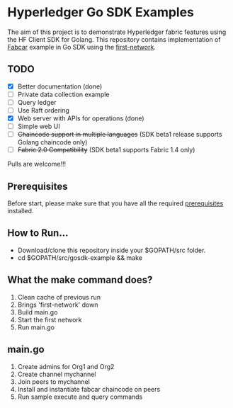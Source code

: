 # Hyperledger Go SDK Examples

The aim of this project is to demonstrate Hyperledger fabric features using the HF Client SDK for Golang. This repository contains implementation of [Fabcar](https://hyperledger-fabric.readthedocs.io/en/release-1.4/understand_fabcar_network.html) example in Go SDK using the [first-network](https://hyperledger-fabric.readthedocs.io/en/release-1.4/build_network.html).

## TODO

- [x] Better documentation (done)
- [ ] Private data collection example
- [ ] Query ledger 
- [ ] Use Raft ordering
- [x] Web server with APIs for operations (done)
- [ ] Simple web UI
- [ ] ~~Chaincode support in multiple languages~~ (SDK beta1 release supports Golang chaincode only)
- [ ] ~~Fabric 2.0 Compatibility~~ (SDK beta1 supports Fabric 1.4 only)
  
Pulls are welcome!!!
  
## Prerequisites

Before start, please make sure that you have all the required [prerequisites](https://hyperledger-fabric.readthedocs.io/en/release-1.4/prereqs.html) installed.

## How to Run...

- Download/clone this repository inside your $GOPATH/src folder.
- cd $GOPATH/src/gosdk-example && make

## What the make command does?

1. Clean cache of previous run
2. Brings 'first-network' down
3. Build main.go
4. Start the first network
5. Run main.go

## main.go

1. Create admins for Org1 and Org2
2. Create channel mychannel
3. Join peers to mychannel
4. Install and instantiate fabcar chaincode on peers
5. Run sample execute and query commands